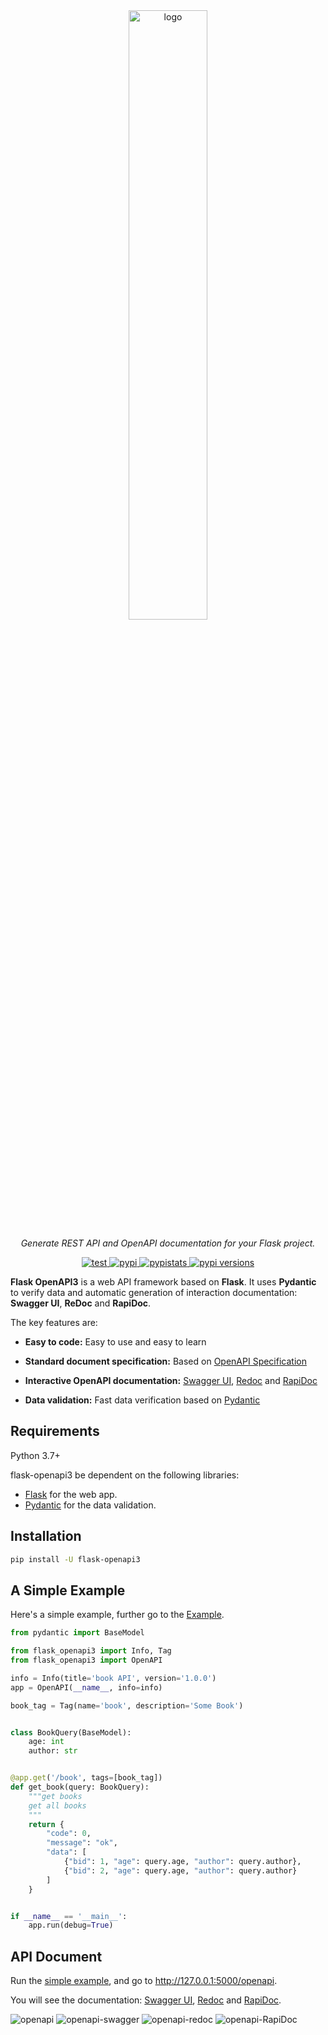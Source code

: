 <div align="center">
    <a href="https://luolingchun.github.io/flask-openapi3/" target="_blank">
        <img src="https://github.com/luolingchun/flask-openapi3/raw/master/docs/images/logo-text.png" width="50%"
             height="auto" alt="logo">
    </a>
</div>
<p align="center">
    <em>Generate REST API and OpenAPI documentation for your Flask project.</em>
</p>
<p align="center">
    <a href="https://github.com/luolingchun/flask-openapi3/actions/workflows/test.yml" target="_blank">
        <img src="https://img.shields.io/github/workflow/status/luolingchun/flask-openapi3/test" alt="test">
    </a>
    <a href="https://pypi.org/project/flask-openapi3/" target="_blank">
        <img src="https://img.shields.io/pypi/v/flask-openapi3" alt="pypi">
    </a>
    <a href="https://pypistats.org/packages/flask-openapi3" target="_blank">
        <img src="https://img.shields.io/pypi/dm/flask-openapi3" alt="pypistats">
    </a>
    <a href="https://pypi.org/project/flask-openapi3/" target="_blank">
        <img src="https://img.shields.io/pypi/pyversions/flask-openapi3" alt="pypi versions">
    </a>
</p>

**Flask OpenAPI3** is a web API framework based on **Flask**. It uses **Pydantic** to verify data and automatic
generation of interaction documentation: **Swagger UI**, **ReDoc** and **RapiDoc**.

The key features are:

- **Easy to code:** Easy to use and easy to learn

- **Standard document specification:** Based on [OpenAPI Specification](https://github.com/OAI/OpenAPI-Specification)

- **Interactive OpenAPI documentation:** [Swagger UI](https://github.com/swagger-api/swagger-ui), 
  [Redoc](https://github.com/Redocly/redoc) and [RapiDoc](https://github.com/mrin9/RapiDoc)

- **Data validation:** Fast data verification based on [Pydantic](https://github.com/samuelcolvin/pydantic)

## Requirements

Python 3.7+

flask-openapi3 be dependent on the following libraries:

- [Flask](https://github.com/pallets/flask) for the web app.
- [Pydantic](https://github.com/samuelcolvin/pydantic) for the data validation.

## Installation

```bash
pip install -U flask-openapi3
```

## A Simple Example

Here's a simple example, further go to the [Example](https://luolingchun.github.io/flask-openapi3/en/Example/).

```python
from pydantic import BaseModel

from flask_openapi3 import Info, Tag
from flask_openapi3 import OpenAPI

info = Info(title='book API', version='1.0.0')
app = OpenAPI(__name__, info=info)

book_tag = Tag(name='book', description='Some Book')


class BookQuery(BaseModel):
    age: int
    author: str


@app.get('/book', tags=[book_tag])
def get_book(query: BookQuery):
    """get books
    get all books
    """
    return {
        "code": 0,
        "message": "ok",
        "data": [
            {"bid": 1, "age": query.age, "author": query.author},
            {"bid": 2, "age": query.age, "author": query.author}
        ]
    }


if __name__ == '__main__':
    app.run(debug=True)
```

## API Document

Run the [simple example](https://github.com/luolingchun/flask-openapi3/blob/master/examples/simple_demo.py), and go
to http://127.0.0.1:5000/openapi.

You will see the documentation: [Swagger UI](https://github.com/swagger-api/swagger-ui), 
[Redoc](https://github.com/Redocly/redoc) and [RapiDoc](https://github.com/mrin9/RapiDoc).

![openapi](https://github.com/luolingchun/flask-openapi3/raw/master/docs/images/openapi.png)
![openapi-swagger](https://github.com/luolingchun/flask-openapi3/raw/master/docs/images/openapi-swagger.png)
![openapi-redoc](https://github.com/luolingchun/flask-openapi3/raw/master/docs/images/openapi-redoc.png)
![openapi-RapiDoc](https://github.com/luolingchun/flask-openapi3/raw/master/docs/images/openapi-rapidoc.png)
